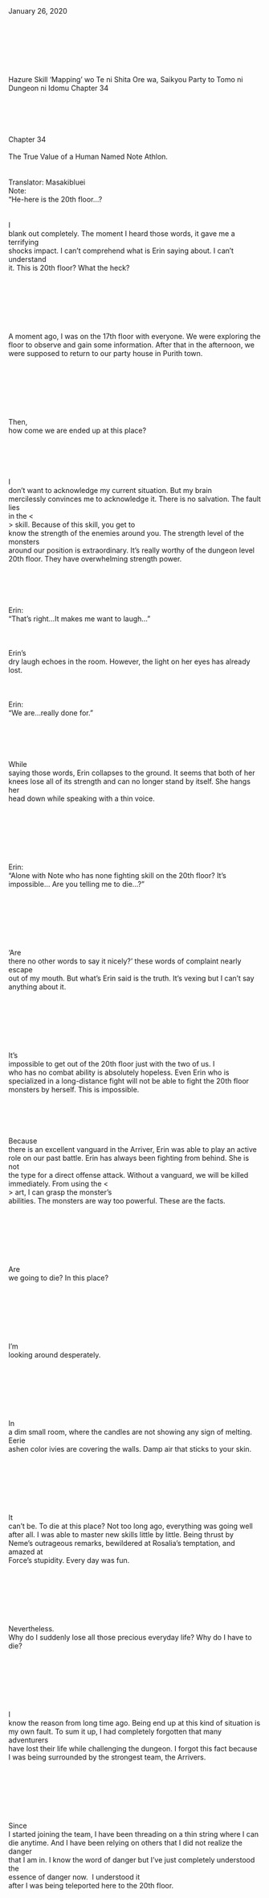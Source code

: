 <br/>
<br/>
<br/>
<br/>
<br/>
<br/>
<br/>
<br/>
January 26, 2020<br/>
<br/>
<br/>
<br/>
<br/>
<br/>
<br/>
<br/>
Hazure Skill ‘Mapping’ wo Te ni Shita Ore wa, Saikyou Party to Tomo ni Dungeon ni Idomu Chapter 34<br/>
<br/>
<br/>
<br/>
<br/>
<br/>
Chapter 34<br/>
<br/>
The True Value of a Human Named Note Athlon. <br/>
<br/>
<br/>
Translator: Masakibluei<br/>
Note:<br/>
“He-here is the 20th floor…?<br/>
<br/>
<br/>
I<br/>
blank out completely. The moment I heard those words, it gave me a terrifying<br/>
shocks impact. I can’t comprehend what is Erin saying about. I can’t understand<br/>
it. This is 20th floor? What the heck?<br/>
<br/>
<br/>
<br/>
<br/>
<br/>
<br/>
<br/>
A moment ago, I was on the 17th floor with everyone. We were exploring the<br/>
floor to observe and gain some information. After that in the afternoon, we<br/>
were supposed to return to our party house in Purith town. <br/>
<br/>
<br/>
<br/>
<br/>
<br/>
<br/>
<br/>
Then,<br/>
how come we are ended up at this place? <br/>
<br/>
<br/>
<br/>
<br/>
<br/>
I<br/>
don’t want to acknowledge my current situation. But my brain<br/>
mercilessly convinces me to acknowledge it. There is no salvation. The fault lies<br/>
in the <<Search Enemy>> skill. Because of this skill, you get to<br/>
know the strength of the enemies around you. The strength level of the monsters<br/>
around our position is extraordinary. It’s really worthy of the dungeon level<br/>
20th floor. They have overwhelming strength power. <br/>
<br/>
<br/>
<br/>
<br/>
<br/>
Erin:<br/>
“That’s right…It makes me want to laugh…”<br/>
<br/>
<br/>
<br/>
Erin’s<br/>
dry laugh echoes in the room. However, the light on her eyes has already lost. <br/>
<br/>
<br/>
<br/>
Erin:<br/>
“We are…really done for.”<br/>
<br/>
<br/>
<br/>
<br/>
<br/>
While<br/>
saying those words, Erin collapses to the ground. It seems that both of her<br/>
knees lose all of its strength and can no longer stand by itself. She hangs her<br/>
head down while speaking with a thin voice. <br/>
<br/>
<br/>
<br/>
<br/>
<br/>
<br/>
<br/>
Erin:<br/>
“Alone with Note who has none fighting skill on the 20th floor? It’s<br/>
impossible… Are you telling me to die…?”<br/>
<br/>
<br/>
<br/>
<br/>
<br/>
<br/>
<br/>
‘Are<br/>
there no other words to say it nicely?’ these words of complaint nearly escape<br/>
out of my mouth. But what’s Erin said is the truth. It’s vexing but I can’t say<br/>
anything about it.<br/>
<br/>
<br/>
<br/>
<br/>
<br/>
<br/>
<br/>
It’s<br/>
impossible to get out of the 20th floor just with the two of us. I<br/>
who has no combat ability is absolutely hopeless. Even Erin who is specialized in a long-distance fight will not be able to fight the 20th floor<br/>
monsters by herself. This is impossible. <br/>
<br/>
<br/>
<br/>
<br/>
<br/>
Because<br/>
there is an excellent vanguard in the Arriver, Erin was able to play an active<br/>
role on our past battle. Erin has always been fighting from behind. She is not<br/>
the type for a direct offense attack. Without a vanguard, we will be killed<br/>
immediately. From using the <<Search Enemy>> art, I can grasp the monster’s<br/>
abilities. The monsters are way too powerful. These are the facts. <br/>
<br/>
<br/>
<br/>
<br/>
<br/>
<br/>
<br/>
Are<br/>
we going to die? In this place?<br/>
<br/>
<br/>
<br/>
<br/>
<br/>
<br/>
<br/>
I’m<br/>
looking around desperately. <br/>
<br/>
<br/>
<br/>
<br/>
<br/>
<br/>
<br/>
In<br/>
a dim small room, where the candles are not showing any sign of melting. Eerie<br/>
ashen color ivies are covering the walls. Damp air that sticks to your skin. <br/>
<br/>
<br/>
<br/>
<br/>
<br/>
<br/>
<br/>
It<br/>
can’t be. To die at this place? Not too long ago, everything was going well<br/>
after all. I was able to master new skills little by little. Being thrust by<br/>
Neme’s outrageous remarks, bewildered at Rosalia’s temptation, and amazed at<br/>
Force’s stupidity. Every day was fun. <br/>
<br/>
<br/>
<br/>
<br/>
<br/>
<br/>
<br/>
Nevertheless.<br/>
Why do I suddenly lose all those precious everyday life? Why do I have to die?<br/>
<br/>
<br/>
<br/>
<br/>
<br/>
<br/>
<br/>
I<br/>
know the reason from long time ago. Being end up at this kind of situation is<br/>
my own fault. To sum it up, I had completely forgotten that many adventurers<br/>
have lost their life while challenging the dungeon. I forgot this fact because<br/>
I was being surrounded by the strongest team, the Arrivers. <br/>
<br/>
<br/>
<br/>
<br/>
<br/>
<br/>
<br/>
Since<br/>
I started joining the team, I have been threading on a thin string where I can<br/>
die anytime. And I have been relying on others that I did not realize the danger<br/>
that I am in. I know the word of danger but I’ve just completely understood the<br/>
essence of danger now.  I understood it<br/>
after I was being teleported here to the 20th floor. <br/>
<br/>
<br/>
<br/>
<br/>
<br/>
<br/>
<br/>
It’s<br/>
too late to realize this. Nothing can be done anymore. I’m a big idiot. I’m<br/>
also pathetic. <br/>
<br/>
<br/>
<br/>
<br/>
<br/>
<br/>
<br/>
It’s<br/>
laughable. It just as what’s Erin said. Spontaneously, I feel the corner of my<br/>
mouth is twitching. <br/>
<br/>
<br/>
<br/>
<br/>
<br/>
<br/>
<br/>
Erin:<br/>
“I hate this…I still don’t want to die…”<br/>
<br/>
<br/>
<br/>
<br/>
<br/>
<br/>
<br/>
Erin<br/>
holds her trembling shoulders tightly. Her current state is far from her usual state.<br/>
Looking at her losing her composure, it makes me comeback to my sense. <br/>
<br/>
<br/>
<br/>
<br/>
<br/>
<br/>
<br/>
Yes,<br/>
I have to calm down. I don’t have any free time to panic. A warning bell is ringing<br/>
inside my brain due to the <<Search Enemy>> art. Based on the<br/>
skill, some monsters are approaching to our location. If they come here while<br/>
we are unprepared, we will die.  <br/>
<br/>
<br/>
<br/>
<br/>
<br/>
<br/>
<br/>
I<br/>
slap my cheeks to regain myself. Even if its impossible, I have to calm my self<br/>
down. Put the fear aside, for now, we have to runaway. In order to survive. <br/>
<br/>
<br/>
<br/>
<br/>
<br/>
<br/>
<br/>
Note:<br/>
“Stand up, Erin. Monsters are coming. Let’s runaway.”<br/>
<br/>
<br/>
<br/>
<br/>
<br/>
<br/>
<br/>
I<br/>
pull up her arm to urge her to move. But Erin is completely dispirited. I pull her<br/>
up again but her body is really heavy. <br/>
<br/>
<br/>
<br/>
<br/>
<br/>
Note:<br/>
“Oi! Erin!”<br/>
<br/>
<br/>
<br/>
<br/>
<br/>
<br/>
<br/>
Erin:<br/>
“…hm? ...What?”<br/>
<br/>
<br/>
<br/>
<br/>
<br/>
<br/>
<br/>
Note:”<br/>
Don’t ‘hmm’ me! Let’s runaway! The monsters are coming!!”<br/>
<br/>
<br/>
<br/>
<br/>
<br/>
<br/>
<br/>
At<br/>
my call, Erin regains her sense back to reality. <br/>
<br/>
<br/>
<br/>
<br/>
<br/>
<br/>
<br/>
Erin:<br/>
“Ye,yes. That’s right…We have to runaway quickly…”<br/>
<br/>
<br/>
<br/>
<br/>
<br/>
Erin<br/>
mutters with small and weak voices. She mutters those words to reason with<br/>
herself. Erin finally tries to stand up, but her knees are still weak. Then she<br/>
falls down towards me. I capture her body quickly and support her to stand.  <br/>
<br/>
<br/>
<br/>
<br/>
<br/>
<br/>
<br/>
Note:<br/>
“Erin, are you okay?”<br/>
<br/>
<br/>
<br/>
Erin:<br/>
“I’m okay…I’m okay…”<br/>
<br/>
<br/>
<br/>
<br/>
<br/>
<br/>
<br/>
From<br/>
the pauses in her response, I understand that Erin’s is not fine at all. She is<br/>
probably more shaken than me about our present situation. It cannot be help. From<br/>
her point of view, the one that is being teleported with her to this 20th<br/>
floor is the least reliable party member. If the one that with her is not me,<br/>
but a vanguard like Jin or Force, she perhaps still has some hope to survive. <br/>
<br/>
<br/>
<br/>
<br/>
<br/>
<br/>
<br/>
As<br/>
for myself, being teleported with Erin is the same as being off slightly from the<br/>
worst situation. Being with her is still better than ending up in this situation<br/>
with Neme.  <br/>
<br/>
<br/>
<br/>
Since<br/>
this is the case, she can feel as disappointed as she can be, but she cannot<br/>
stop and give up here. In order to prompt Erin to regains her composure, I speak<br/>
to give her some hope. <br/>
<br/>
<br/>
<br/>
<br/>
<br/>
<br/>
<br/>
Note:<br/>
“There is a possibility that a teleportation crystal is nearby. We might be<br/>
able to go home. There is also a chance that Jin and the other members are<br/>
being teleported to this floor as well. That’s why, for now, let runaway first.<br/>
“<br/>
<br/>
<br/>
<br/>
<br/>
<br/>
<br/>
<br/>
I<br/>
know very well that these possibilities are unlikely to happen. I clearly know<br/>
it from my heart. I’m just telling lies. There is a low chance that a<br/>
teleportation crystal is conveniently nearby in such a big dungeon. It’s the<br/>
same thing about the chance of the other members being able to find a way to<br/>
get here. It a different thing if Jin and the others are caught by another teleportation<br/>
trap and being sent here. <br/>
<br/>
<br/>
<br/>
<br/>
<br/>
<br/>
<br/>
Then<br/>
again, it's impossible for Jin and the other members to reach this floor by<br/>
using the usual method instead of the teleportation trap. Without a mapping<br/>
user and a long attacker in the team and forcefully conquer the dungeon that they<br/>
just go for the first time with only 4 people is an insane idea. For the worst,<br/>
everyone will be killed. <br/>
<br/>
<br/>
<br/>
<br/>
<br/>
<br/>
<br/>
More<br/>
over, here is the final level, 20th floor. It’s the floor where no adventurer<br/>
has been able to survive yet until now. I have no expectation that the other<br/>
members can come and rescue us. <br/>
<br/>
<br/>
<br/>
<br/>
<br/>
<br/>
<br/>
In<br/>
other words, there is no possibility to regroup with everyone. <br/>
<br/>
<br/>
<br/>
<br/>
<br/>
<br/>
<br/>
If<br/>
we want to survive, we have to rely on ourselves. <br/>
<br/>
<br/>
<br/>
<br/>
<br/>
<br/>
<br/>
Erin:<br/>
“Yeah! There are some possibilities like that! It will be great to find a<br/>
teleportation crystal or meeting back with the others who come to save us. “ <br/>
<br/>
<br/>
<br/>
<br/>
<br/>
In<br/>
agreement with my wishful persuasion, a light of hope is lighted inside of Erin’s<br/>
eyes. <br/>
<br/>
<br/>
<br/>
<br/>
<br/>
<br/>
<br/>
----The<br/>
current Erin is no good. She may not be dependable at all. <br/>
<br/>
<br/>
<br/>
<br/>
<br/>
<br/>
<br/>
It’s<br/>
easy to lift her spirit up back. But it’s evident that if she falls again into<br/>
despair, she will be useless. Rather than that, thank you for putting hopes<br/>
into my lies and become a puppet that can follow my instruction. From now on, I<br/>
will rely on my own judgment. I push down all of my anxiety while holding on<br/>
Erin’s hand and start to run away. <br/>
<br/>
-------------------------------------------------------------------------------------------------------------------------<br/>
<br/>
Translator note:<br/>
It seems that Note is the type that outshines if being push to the rock bottom. If he was ended up with Neme, it would be pure chaos. See you in the next chapter. <br/>
<br/>
<br/>
<br/>
<br/>
Previous TOC  Next Chapter<br/>
<br/>
<br/>
<br/>
<br/>
<br/>
<br/>
<br/>
If you like our translation, please support us by buying us a cup of coffee or reading our translation at our site only.<br/>
<br/>
<br/>
<br/>
<br/>
<br/>
<br/>
<br/>
<br/>
<br/>
<br/>
<br/>
<br/>
<br/>
Share<br/>
<br/>
<br/>
<br/>
<br/>
<br/>
<br/>
<br/>
<br/>
Get link<br/>
<br/>
<br/>
<br/>
<br/>
<br/>
<br/>
<br/>
Facebook<br/>
<br/>
<br/>
<br/>
<br/>
<br/>
<br/>
<br/>
Twitter<br/>
<br/>
<br/>
<br/>
<br/>
<br/>
<br/>
<br/>
Pinterest<br/>
<br/>
<br/>
<br/>
<br/>
<br/>
<br/>
<br/>
Email<br/>
<br/>
<br/>
<br/>
<br/>
<br/>
<br/>
<br/>
Other Apps<br/>
<br/>
<br/>
<br/>
<br/>
<br/>
<br/>
<br/>
<br/>
<br/>
Labels:<br/>
Hazure skill<br/>
mapping skill<br/>
trash skill<br/>
<br/>
<br/>
<br/>
<br/>
<br/>
<br/>
